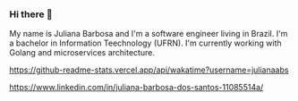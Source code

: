 ### Hi there 👋

My name is Juliana Barbosa and I'm a software engineer living in Brazil. I'm a bachelor in Information Teechnology (UFRN).
I'm currently working with Golang and microservices architecture.

https://github-readme-stats.vercel.app/api/wakatime?username=julianaabs

https://www.linkedin.com/in/juliana-barbosa-dos-santos-11085514a/

<!--
**julianaabs/julianaabs** is a ✨ _special_ ✨ repository because its `README.md` (this file) appears on your GitHub profile.

Here are some ideas to get you started:

- 🔭 I’m currently working on ...
- 🌱 I’m currently learning ...
- 👯 I’m looking to collaborate on ...
- 🤔 I’m looking for help with ...
- 💬 Ask me about ...
- 📫 How to reach me: ...
- 😄 Pronouns: ...
- ⚡ Fun fact: ...
-->

